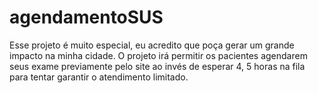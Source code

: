 # agendamentoSUS
Esse projeto é muito especial, eu acredito que poça gerar um grande impacto na minha cidade. O projeto irá permitir os pacientes agendarem seus exame previamente pelo site ao invés de esperar 4, 5 horas na fila para tentar garantir o atendimento limitado.
